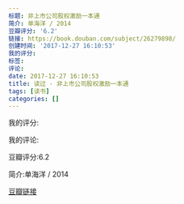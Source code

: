 ```yaml
---
标题: 非上市公司股权激励一本通
简介: 单海洋 / 2014
豆瓣评分: '6.2'
链接: https://book.douban.com/subject/26279898/
创建时间: '2017-12-27 16:10:53'
我的评分:
标签:
评论:
date: 2017-12-27 16:10:53
title: 读过 - 非上市公司股权激励一本通
tags: [读书]
categories: []
---
```


我的评分:

我的评论:

豆瓣评分:6.2

简介:单海洋 / 2014

[豆瓣链接](https://book.douban.com/subject/26279898/)

